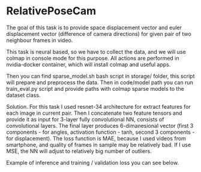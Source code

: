 # RelativePoseCam


The goal of this task is to provide space displacement vector and euler displacement 
vector (difference of camera directions) for given pair of two neighbour frames in video.

This task is neural based, so we have to collect the data, and we will use colmap 
in console mode for this purpose. All actions are performed in nvidia-docker container, 
which will install colmap and useful apps. 


Then you can find sparse_model.sh bash script in storage/ folder, this script will prepare and preprocess
the data. Then in code/model path you can run train_eval.py script and provide paths with colmap sparse models to the
dataset class.


Solution. For this task I used resnet-34 architecture for extract features for each image in current pair. 
Then I concatenate two feature tensors and provide it as input for 3-layer fully convolutional NN, 
consists of convolutional layers. The final layer produces 6-dimanesional vector (first 3 components - 
for angles, activation function - tanh, second 3 components - for displacement). The loss function is MAE, 
because I used videos from smartphone, and quality of frames in sample may be relatively bad. 
If I use MSE, the NN will adjust to relatively big number of outliers.

Example of inference and training / validation loss you can see below.
